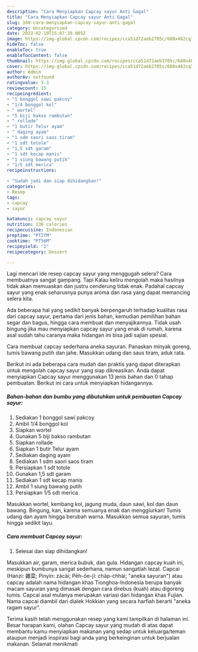```yaml
---
description: "Cara Menyiapkan Capcay sayur Anti Gagal"
title: "Cara Menyiapkan Capcay sayur Anti Gagal"
slug: 160-cara-menyiapkan-capcay-sayur-anti-gagal
category: Uncategorized
date: 2023-02-10T15:07:39.005Z
image: https://img-global.cpcdn.com/recipes/cca51d72aeb2705c/680x482cq70/capcay-sayur-foto-resep-utama.jpg
hideToc: false
enableToc: true
enableTocContent: false
thumbnail: https://img-global.cpcdn.com/recipes/cca51d72aeb2705c/680x482cq70/capcay-sayur-foto-resep-utama.jpg
cover: https://img-global.cpcdn.com/recipes/cca51d72aeb2705c/680x482cq70/capcay-sayur-foto-resep-utama.jpg
author: Admin
authorAv: notfound
ratingvalue: 3.3
reviewcount: 15
recipeingredient:
- "1 bonggol sawi pakcoy"
- "1/4 bonggol kol"
- " wortel"
- "5 biji bakso rambutan"
- " rollade"
- "1 butir Telur ayam"
- " daging ayam"
- "1 sdm saori saos tiram"
- "1 sdt totole"
- "1,5 sdt garam"
- "1 sdt kecap manis"
- "1 siung bawang putih"
- "1/5 sdt merica"
recipeinstructions:

- "Sudah jadi dan siap dihidangkan!"
categories:
- Resep
tags:
- capcay
- sayur

katakunci: capcay sayur 
nutrition: 136 calories
recipecuisine: Indonesian
preptime: "PT27M"
cooktime: "PT56M"
recipeyield: "2"
recipecategory: Dessert

---
```



Lagi mencari ide resep capcay sayur yang menggugah selera? Cara membuatnya sangat gampang. Tapi Kalau keliru mengolah maka hasilnya tidak akan memuaskan dan justru cenderung tidak enak. Padahal capcay sayur yang enak seharusnya punya aroma dan rasa yang dapat memancing selera kita.


Ada beberapa hal yang sedikit banyak berpengaruh terhadap kualitas rasa dari capcay sayur, pertama dari jenis bahan, kemudian pemilihan bahan segar dan bagus, hingga cara membuat dan menyajikannya. Tidak usah bingung jika mau menyiapkan capcay sayur yang enak di rumah, karena asal sudah tahu caranya maka hidangan ini bisa jadi sajian spesial.

Cara membuat capcay sederhana aneka sayuran. Panaskan minyak goreng, tumis bawang putih dan jahe. Masukkan udang dan saus tiram, aduk rata.


Berikut ini ada beberapa cara mudah dan praktis yang dapat diterapkan untuk mengolah capcay sayur yang siap dikreasikan. Anda dapat menyiapkan Capcay sayur menggunakan 13 jenis bahan dan 0 tahap pembuatan. Berikut ini cara untuk menyiapkan hidangannya.

<!--inarticleads1-->

##### Bahan-bahan dan bumbu yang dibutuhkan untuk pembuatan Capcay sayur:

1. Sediakan 1 bonggol sawi pakcoy
1. Ambil 1/4 bonggol kol
1. Siapkan  wortel
1. Gunakan 5 biji bakso rambutan
1. Siapkan  rollade
1. Siapkan 1 butir Telur ayam
1. Sediakan  daging ayam
1. Sediakan 1 sdm saori saos tiram
1. Persiapkan 1 sdt totole
1. Gunakan 1,5 sdt garam
1. Sediakan 1 sdt kecap manis
1. Ambil 1 siung bawang putih
1. Persiapkan 1/5 sdt merica


Masukkan wortel, kembang kol, jagung muda, daun sawi, kol dan daun bawang. Bingung, kan, karena semuanya enak dan menggiurkan! Tumis udang dan ayam hingga berubah warna. Masukkan semua sayuran, tumis hingga sedikit layu. 

<!--inarticleads2-->

##### Cara membuat Capcay sayur:


1. Selesai dan siap dihidangkan!

Masukkan air, garam, merica bubuk, dan gula. Hidangan capcay kuah ini, meskipun bumbunya sangat sederhana, namun sangatlah lezat. Capcai (Hanzi: 雜菜; Pinyin: zácài; Pe̍h-ōe-jī: cha̍p-chhài; &#34;aneka sayuran&#34;) atau capcay adalah nama hidangan khas Tionghoa-Indonesia berupa banyak macam sayuran yang dimasak dengan cara direbus (kuah) atau digoreng tumis. Capcai asal mulanya merupakan variasi dari hidangan khas Fujian. Nama capcai diambil dari dialek Hokkian yang secara harfiah berarti &#34;aneka ragam sayur&#34;. 

Terima kasih telah menggunakan resep yang kami tampilkan di halaman ini. Besar harapan kami, olahan Capcay sayur yang mudah di atas dapat membantu kamu menyiapkan makanan yang sedap untuk keluarga/teman ataupun menjadi inspirasi bagi anda yang berkeinginan untuk berjualan makanan. Selamat menikmati

